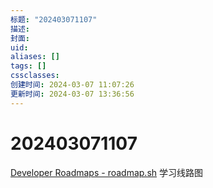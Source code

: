 ```yaml
---
标题: "202403071107"
描述: 
封面: 
uid: 
aliases: []
tags: []
cssclasses: 
创建时间: 2024-03-07 11:07:26
更新时间: 2024-03-07 13:36:56
---
```


# 202403071107

[Developer Roadmaps - roadmap.sh](https://roadmap.sh/) 学习线路图
